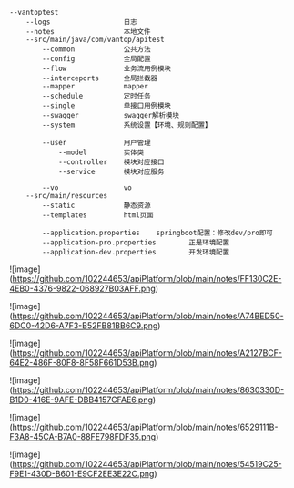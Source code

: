     --vantoptest
        --logs                  日志
        --notes                 本地文件
        --src/main/java/com/vantop/apitest
            --common            公共方法
            --config            全局配置
            --flow              业务流用例模块
            --interceports      全局拦截器
            --mapper            mapper
            --schedule          定时任务
            --single            单接口用例模块
            --swagger           swagger解析模块
            --system            系统设置【环境、规则配置】
        
            --user              用户管理
                --model         实体类
                --controller    模块对应接口
                --service       模块对应服务
                
            --vo                vo
        --src/main/resources
            --static            静态资源
            --templates         html页面
            
            --application.properties    springboot配置：修改dev/pro即可
            --application-pro.properties        正是环境配置
            --application-dev.properties        开发环境配置
            
            
   ![image] (https://github.com/102244653/apiPlatform/blob/main/notes/FF130C2E-4EB0-4376-9822-068927B03AFF.png)
   
   ![image] (https://github.com/102244653/apiPlatform/blob/main/notes/A74BED50-6DC0-42D6-A7F3-B52FB81BB6C9.png)
   
   ![image] (https://github.com/102244653/apiPlatform/blob/main/notes/A2127BCF-64E2-486F-80F8-8F58F661D53B.png)
   
   ![image] (https://github.com/102244653/apiPlatform/blob/main/notes/8630330D-B1D0-416E-9AFE-DBB4157CFAE6.png)
   
   ![image] (https://github.com/102244653/apiPlatform/blob/main/notes/6529111B-F3A8-45CA-B7A0-88FE798FDF35.png)
   
   ![image] (https://github.com/102244653/apiPlatform/blob/main/notes/54519C25-F9E1-430D-B601-E9CF2EE3E22C.png)
   
   
